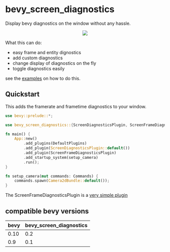 # bevy_screen_diagnostics

Display bevy diagnostics on the window without any hassle.

<p align="center">
    <img src="https://i.laundmo.com/tENe0/fuxOJOrA74.png/raw">
</p>

What this can do:

- easy frame and entity dignostics
- add custom diagnostics
- change display of diagnostics on the fly
- toggle diagnostics easily

see the [examples](./examples/) on how to do this.

## Quickstart

This adds the framerate and frametime diagnostics to your window.

```rs
use bevy::prelude::*;

use bevy_screen_diagnostics::{ScreenDiagnosticsPlugin, ScreenFrameDiagnosticsPlugin};

fn main() {
    App::new()
        .add_plugins(DefaultPlugins)
        .add_plugin(ScreenDiagnosticsPlugin::default())
        .add_plugin(ScreenFrameDiagnosticsPlugin)
        .add_startup_system(setup_camera)
        .run();
}

fn setup_camera(mut commands: Commands) {
    commands.spawn(Camera2dBundle::default());
}
```

The ScreenFrameDiagnosticsPlugin is a [very simple plugin](./src/extras.rs)

## compatible bevy versions

| bevy | bevy_screen_diagnostics |
| ---- | ----------------------- |
| 0.10 | 0.2                     |
| 0.9  | 0.1                     |
